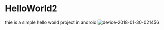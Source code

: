 # HelloWorld2
thie is a simple hello world project in android
![device-2018-01-30-021456](https://user-images.githubusercontent.com/35940891/35541434-6d2c6bbc-0563-11e8-80d8-1a75e4e1f835.png)
